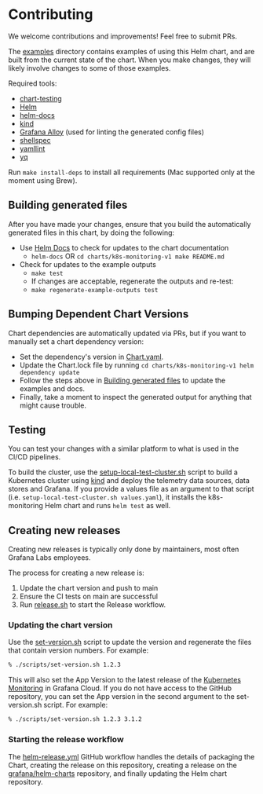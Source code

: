 # Contributing

We welcome contributions and improvements! Feel free to submit PRs.

The [examples](charts/k8s-monitoring-v1/docs/examples) directory contains examples of using this Helm chart, and are built from the current state
of the chart. When you make changes, they will likely involve changes to some of those examples.

Required tools:

-   [chart-testing](https://github.com/helm/chart-testing)
-   [Helm](https://helm.sh/docs/intro/install/)
-   [helm-docs](https://github.com/norwoodj/helm-docs)
-   [kind](https://kind.sigs.k8s.io/)
-   [Grafana Alloy](https://github.com/grafana/alloy) (used for linting the generated config files)
-   [shellspec](https://github.com/shellspec/shellspec)
-   [yamllint](https://yamllint.readthedocs.io/en/stable/index.html)
-   [yq](https://github.com/mikefarah/yq/)

Run `make install-deps` to install all requirements (Mac supported only at the moment using Brew).

## Building generated files

After you have made your changes, ensure that you build the automatically generated files in this chart, by doing the
following:

-   Use [Helm Docs](https://github.com/norwoodj/helm-docs) to check for updates to the chart documentation
    -   `helm-docs` OR `cd charts/k8s-monitoring-v1 make README.md`
-   Check for updates to the example outputs
    -   `make test`
    -   If changes are acceptable, regenerate the outputs and re-test:
    -   `make regenerate-example-outputs test`

## Bumping Dependent Chart Versions

Chart dependencies are automatically updated via PRs, but if you want to manually set a chart dependency version:

-   Set the dependency's version in [Chart.yaml](charts/k8s-monitoring-v1/Chart.yaml).
-   Update the Chart.lock file by running `cd charts/k8s-monitoring-v1 helm dependency update`
-   Follow the steps above in [Building generated files](#building-generated-files) to update the examples and docs.
-   Finally, take a moment to inspect the generated output for anything that might cause trouble.

## Testing

You can test your changes with a similar platform to what is used in the CI/CD pipelines.

To build the cluster, use the [setup-local-test-cluster.sh](charts/k8s-monitoring-v1/tests/setup-local-test-cluster.sh) script to build a
Kubernetes cluster using [kind](https://kind.sigs.k8s.io/) and deploy the telemetry data sources, data stores and
Grafana. If you provide a values file as an argument to that script (i.e. `setup-local-test-cluster.sh values.yaml`), it
installs the k8s-monitoring Helm chart and runs `helm test` as well.

## Creating new releases

Creating new releases is typically only done by maintainers, most often Grafana Labs employees.

The process for creating a new release is:

1.  Update the chart version and push to main
2.  Ensure the CI tests on main are successful
3.  Run [release.sh](./scripts/release.sh) to start the Release workflow.

### Updating the chart version

Use the [set-version.sh](./scripts/set-version.sh) script to update the version and regenerate the files that contain
version numbers. For example:

```bash
% ./scripts/set-version.sh 1.2.3
```

This will also set the App Version to the latest release of
the [Kubernetes Monitoring](https://grafana.com/solutions/kubernetes/) in Grafana Cloud. If you do not have access to
the GitHub repository, you can set the App version in the second argument to the set-version.sh script. For example:

```bash
% ./scripts/set-version.sh 1.2.3 3.1.2
```

### Starting the release workflow

The [helm-release.yml](./.github/workflows/helm-release-v1.yml) GitHub workflow handles the details of packaging the Chart,
creating the release on this repository, creating a release on
the [grafana/helm-charts](https://github.com/grafana/helm-charts) repository, and finally updating the Helm chart
repository.
